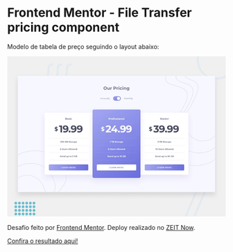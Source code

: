 # Frontend Mentor - File Transfer pricing component

Modelo de tabela de preço seguindo o layout abaixo:

![Design preview for the File Transfer pricing component coding challenge](./design/desktop-preview.jpg)

Desafio feito por [Frontend Mentor](https://www.frontendmentor.io). Deploy realizado no [ZEIT Now](https://zeit.co).

[Confira o resultado aqui!](https://pricing-theta.now.sh/)